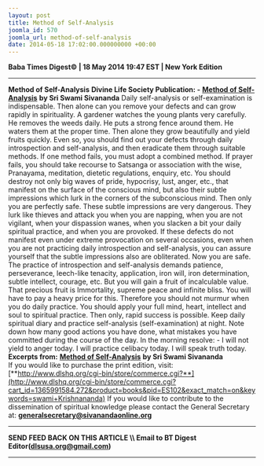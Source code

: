 ```yaml
---
layout: post
title: Method of Self-Analysis
joomla_id: 570
joomla_url: method-of-self-analysis
date: 2014-05-18 17:02:00.000000000 +00:00
---
```

**Baba Times Digest© | 18 May 2014 19:47 EST | New York Edition**
* * *
**Method of Self-Analysis**
**Divine Life Society Publication: -** [**Method of Self-Analysis**](http://www.sivanandaonline.org/public_html/?cmd=displaysection&section_id=909&format=html) **by Sri Swami Sivananda**
Daily self-analysis or self-examination is indispensable. Then alone can you remove your defects and can grow rapidly in spirituality. A gardener watches the young plants very carefully. He removes the weeds daily. He puts a strong fence around them. He waters them at the proper time. Then alone they grow beautifully and yield fruits quickly. Even so, you should find out your defects through daily introspection and self-analysis, and then eradicate them through suitable methods. If one method fails, you must adopt a combined method. If prayer fails, you should take recourse to Satsanga or association with the wise, Pranayama, meditation, dietetic regulations, enquiry, etc.
You should destroy not only big waves of pride, hypocrisy, lust, anger, etc., that manifest on the surface of the conscious mind, but also their subtle impressions which lurk in the corners of the subconscious mind. Then only you are perfectly safe.
These subtle impressions are very dangerous. They lurk like thieves and attack you when you are napping, when you are not vigilant, when your dispassion wanes, when you slacken a bit your daily spiritual practice, and when you are provoked. If these defects do not manifest even under extreme provocation on several occasions, even when you are not practicing daily introspection and self-analysis, you can assure yourself that the subtle impressions also are obliterated. Now you are safe.
The practice of introspection and self-analysis demands patience, perseverance, leech-like tenacity, application, iron will, iron determination, subtle intellect, courage, etc. But you will gain a fruit of incalculable value. That precious fruit is Immortality, supreme peace and infinite bliss. You will have to pay a heavy price for this. Therefore you should not murmur when you do daily practice. You should apply your full mind, heart, intellect and soul to spiritual practice. Then only, rapid success is possible.
Keep daily spiritual diary and practice self-analysis (self-examination) at night. Note down how many good actions you have done, what mistakes you have committed during the course of the day. In the morning resolve: - I will not yield to anger today. I will practice celibacy today. I will speak truth today.
**Excerpts from:**
[**Method of Self-Analysis**](http://www.sivanandaonline.org/public_html/?cmd=displaysection&section_id=909&format=html) **by Sri Swami Sivananda**  
If you would like to purchase the print edition, visit:   
 [**http://www.dlshq.org/cgi-bin/store/commerce.cgi?**](http://www.dlshq.org/cgi-bin/store/commerce.cgi?cart_id=1365991584.272&product=books&pid=ES102&exact_match=on&keywords=swami+Krishnananda)
If you would like to contribute to the dissemination of spiritual knowledge please contact the General Secretary at:
[**generalsecretary@sivanandaonline.org**](mailto:generalsecretary@sivanandaonline.org?subject=Contribution%20to%20Dissemination%20of%20Spiritual%20Knowledge)
* * *
**SEND FEED BACK ON THIS ARTICLE \\\ Email to BT Digest Editor[](mailto:dlsusa.org@gmail.com?subject=DLS%20Posts)(dlsusa.org@gmail.com)**
* * *
  

